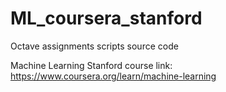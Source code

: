 # ML_coursera_stanford

Octave assignments scripts source code

Machine Learning Stanford course link:
https://www.coursera.org/learn/machine-learning
